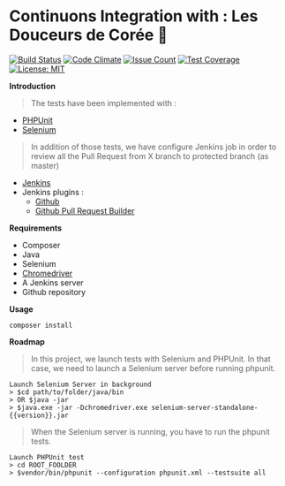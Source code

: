 # Continuons Integration with : Les Douceurs de Corée :two_women_holding_hands:
[![Build Status](http://d7767b8b.ngrok.io/buildStatus/icon?job=SeleniumDouceursCoree)](http://d7767b8b.ngrok.io/job/SeleniumDouceursCoree/)
[![Code Climate](https://codeclimate.com/github/DidYoun/DouceursDeCoree/badges/gpa.svg)](https://codeclimate.com/github/DidYoun/DouceursDeCoree)
[![Issue Count](https://codeclimate.com/github/DidYoun/DouceursDeCoree/badges/issue_count.svg)](https://codeclimate.com/github/DidYoun/DouceursDeCoree)
[![Test Coverage](https://codeclimate.com/github/DidYoun/DouceursDeCoree/badges/coverage.svg)](https://codeclimate.com/github/DidYoun/DouceursDeCoree/coverage)
[![License: MIT](https://img.shields.io/badge/License-MIT-yellow.svg)](https://opensource.org/licenses/MIT)

**Introduction**
> The tests have been implemented with : 
 - [PHPUnit](https://phpunit.de/) <br>
 - [Selenium](https://phpunit.de/manual/3.7/en/selenium.html) 
> In addition of those tests, we have configure Jenkins job in order to review all the Pull Request from X branch to protected branch (as master)
 - [Jenkins](https://jenkins.io/) <br>
 - Jenkins plugins :
    - [Github](https://plugins.jenkins.io/github) <br />
    - [Github Pull Request Builder](https://plugins.jenkins.io/ghprb)<br />

**Requirements** <br>
- Composer<br>
- Java<br>
- Selenium
- [Chromedriver](http://chromedriver.storage.googleapis.com/index.html)
- A Jenkins server
- Github repository

**Usage**
```
composer install
```

**Roadmap**
> In this project, we launch tests with Selenium and PHPUnit. In that case, we need to launch a Selenium server before running phpunit.
``` <br>
Launch Selenium Server in background
> $cd path/to/folder/java/bin 
> OR $java -jar 
> $java.exe -jar -Dchromedriver.exe selenium-server-standalone-{{version}}.jar
```
> When the Selenium server is running, you have to run the phpunit tests.
``` <br> 
Launch PHPUnit test
> cd ROOT_FOOLDER
> $vendor/bin/phpunit --configuration phpunit.xml --testsuite all 
```
